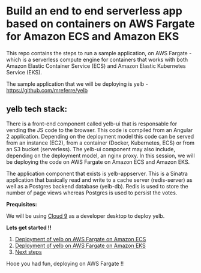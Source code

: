 # Build an end to end serverless app based on containers on AWS Fargate for Amazon ECS and Amazon EKS


This repo contains the steps to run a sample application, on AWS Fargate - which is a serverless compute engine for containers that works with both Amazon Elastic Container Service (ECS) and Amazon Elastic Kubernetes Service (EKS).

The sample application that we will be deploying is yelb - https://github.com/mreferre/yelb 

## yelb tech stack:

There is a front-end component called yelb-ui that is responsable for vending the JS code to the browser. This code is compiled from an Angular 2 application. Depending on the deployment model this code can be served from an instance (EC2), from a container (Docker, Kubernetes, ECS) or from an S3 bucket (serverless). The yelb-ui component may also include, depending on the deployment model, an nginx proxy. In this session, we will be deploying the code on AWS Fargate on Amazon ECS and Amazon EKS.

The application component that exists is yelb-appserver. This is a Sinatra application that basically read and write to a cache server (redis-server) as well as a Postgres backend database (yelb-db). Redis is used to store the number of page views whereas Postgres is used to persist the votes.

**Prequisites:**

We will be using [Cloud 9](https://aws.amazon.com/cloud9/) as a developer desktop to deploy yelb. 


**Lets get started !!**

1. [Deployment of yelb on AWS Fargate on Amazon ECS](https://github.com/cmanikandan/serverless-containers/tree/master/yelb/deployments/platformdeployment/AWS/ECS)
2. [Deployment of yelb on AWS Fargate on Amazon EKS](https://github.com/cmanikandan/serverless-containers/tree/master/yelb/deployments/platformdeployment/Kubernetes/yaml)
3. [Next steps](https://github.com/cmanikandan/serverless-containers/tree/master/nextsteps)

Hooe you had fun, deploying on AWS Fargate !! 
